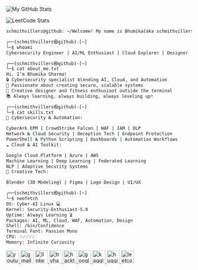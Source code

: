 ![My GitHub Stats](https://github-readme-stats.vercel.app/api?username=schmithvillers&show_icons=true&theme=radical)

![LeetCode Stats](https://leetcode-stats-six.vercel.app/api?username=sharbhu&theme=radical)


```bash
schmithvillers@github: ~/Welcome! My name is Bhumika(aka schmithvillers)
```

```bash
┌──(schmithvillers㉿github)-[~]
└─$ whoami
Cybersecurity Engineer | AI/ML Enthusiast | Cloud Explorer | Designer | Fitness Lover

┌──(schmithvillers㉿github)-[~]
└─$ cat about_me.txt
Hi, I’m Bhumika Sharma!
🔒 Cybersecurity specialist blending AI, Cloud, and Automation
🚀 Passionate about creating secure, scalable systems
🎨 Creative designer and fitness enthusiast outside the terminal
📚 Always learning, always building, always leveling up!

┌──(schmithvillers㉿github)-[~]
└─$ cat skills.txt
🔐 Cybersecurity & Automation:

CyberArk EPM | CrowdStrike Falcon | WAF | IAM | DLP
Network & Cloud Security | Deception Tech | Endpoint Protection
PowerShell & Python Scripting | Dashboards | Automation Workflows
☁️ Cloud & AI Toolkit:

Google Cloud Platform | Azure | AWS
Machine Learning | Deep Learning | Federated Learning
NLP | Adaptive Security Systems
🎨 Creative Tech:

Blender (3D Modeling) | Figma | Logo Design | UI/UX

┌──(schmithvillers㉿github)-[~]
└─$ neofetch
OS: Cyber-AI Linux 💻
Kernel: Security-Enthusiast-5.0
Uptime: Always Learning ⏳
Packages: AI, ML, Cloud, WAF, Automation, Design
Shell: /bin/Confidence
Terminal Font: Passion Mono
CPU: 💡💡💡💡💡
Memory: Infinite Curiosity

```
<div align="left">
  <!-- YouTube -->
  <a href="https://www.youtube.com/@schmithvillers2460" target="_blank">
    <img src="https://img.shields.io/static/v1?message=YouTube&logo=youtube&label=&color=000000&logoColor=white&labelColor=&style=for-the-badge" height="35" alt="youtube logo"  />
  </a>

  <!-- Gmail -->
  <img src="https://img.shields.io/static/v1?message=bhumikas0405@gmail.com&logo=gmail&label=&color=000000&logoColor=white&labelColor=&style=for-the-badge" height="35" alt="gmail logo"  />

  <!-- LinkedIn -->
  <a href="https://www.linkedin.com/in/bhumikasharma542/" target="_blank">
    <img src="https://img.shields.io/static/v1?message=LinkedIn&logo=linkedin&label=&color=000000&logoColor=white&labelColor=&style=for-the-badge" height="35" alt="linkedin logo"  />
  </a>

  <!-- TryHackMe -->
  <a href="https://tryhackme.com/p/sharbhu" target="_blank">
    <img src="https://img.shields.io/static/v1?message=TryHackMe&logo=tryhackme&label=&color=000000&logoColor=white&labelColor=&style=for-the-badge" height="35" alt="tryhackme logo"  />
  </a>

  <!-- HackTheBox -->
  <a href="https://app.hackthebox.com/profile/652830" target="_blank">
    <img src="https://img.shields.io/static/v1?message=HackTheBox&logo=hackthebox&label=&color=000000&logoColor=white&labelColor=&style=for-the-badge" height="35" alt="hackthebox logo"  />
  </a>

  <!-- Google Cloud -->
  <a href="https://www.cloudskillsboost.google/public_profiles/872a1138-8b66-4dda-954a-b96f12721b28" target="_blank">
    <img src="https://img.shields.io/static/v1?message=GoogleCloud&logo=googlecloud&label=&color=000000&logoColor=white&labelColor=&style=for-the-badge" height="35" alt="google cloud logo"  />
  </a>

  <!-- Kaggle -->
  <a href="https://www.kaggle.com/schmithvillers" target="_blank">
    <img src="https://img.shields.io/static/v1?message=Kaggle&logo=kaggle&label=&color=000000&logoColor=white&labelColor=&style=for-the-badge" height="35" alt="kaggle logo"  />
  </a>

  <!-- HuggingFace -->
  <a href="https://huggingface.co/schmithvillers" target="_blank">
    <img src="https://img.shields.io/static/v1?message=HuggingFace&logo=huggingface&label=&color=000000&logoColor=white&labelColor=&style=for-the-badge" height="35" alt="huggingface logo"  />
  </a>

  <!-- LeetCode -->
  <a href="https://leetcode.com/u/sharbhu/" target="_blank">
    <img src="https://img.shields.io/static/v1?message=LeetCode&logo=leetcode&label=&color=000000&logoColor=white&labelColor=&style=for-the-badge" height="35" alt="leetcode logo"  />
  </a>

</div>
